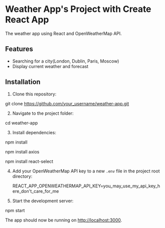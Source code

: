 # Weather App's Project with Create React App

The weather app using React and OpenWeatherMap API.


## Features

- Searching for a city(London, Dublin, Paris, Moscow)
- Display current weather and forecast

## Installation

1. Clone this repository:

git clone https://github.com/your_username/weather-app.git


2. Navigate to the project folder:

cd weather-app


3. Install dependencies:

npm install

npm install axios

npm install react-select



4. Add your OpenWeatherMap API key to a new `.env` file in the project root directory:

	REACT_APP_OPENWEATHERMAP_API_KEY=you_may_use_my_api_key_here_don't_care_for_me


5. Start the development server:

npm start

The app should now be running on [http://localhost:3000](http://localhost:3000).